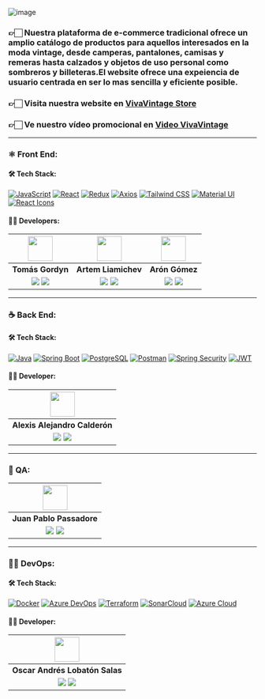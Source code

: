 
![image](https://github.com/No-Country/c12-12-m-java-react/assets/102260190/b2c91d97-872c-42a5-80f6-6fe01d0fe260)

<h3>👉🏻 Nuestra plataforma de e-commerce tradicional ofrece un amplio catálogo de productos para aquellos interesados en la moda vintage, desde camperas, pantalones, camisas y remeras hasta calzados y objetos de uso personal como sombreros y billeteras.El website ofrece una expeiencia de usuario centrada en ser lo mas sencilla y eficiente posible.</h3>

<h3>👉🏻 <b>Visita nuestra website en <a href="https://vivavintage.azurewebsites.net/">VivaVintage Store</a></b></h3>

<h3>👉🏻 <b>Ve nuestro vídeo promocional en <a href="https://drive.google.com/file/d/1TgmxBGD8X1XfabsK7aCac5BEiZs6BL7Y/view">Video VivaVintage</a></b></h3>

<hr/>

### ⚛️ Front End:

#### 🛠️ Tech Stack:

[![JavaScript](https://img.shields.io/badge/JavaScript-%23F7DF1E.svg?&style=for-the-badge&logo=javascript&logoColor=black)](https://developer.mozilla.org/en-US/docs/Web/JavaScript)
[![React](https://img.shields.io/badge/React-%2361DAFB.svg?&style=for-the-badge&logo=react&logoColor=white)](https://reactjs.org/)
[![Redux](https://img.shields.io/badge/Redux-%23764ABC.svg?&style=for-the-badge&logo=redux&logoColor=white)](https://redux.js.org/)
[![Axios](https://img.shields.io/badge/Axios-%230079FF.svg?&style=for-the-badge&logo=axios&logoColor=white)](https://axios-http.com/)
[![Tailwind CSS](https://img.shields.io/badge/Tailwind%20CSS-%231a202c.svg?&style=for-the-badge&logo=tailwind-css&logoColor=38b2ac)](https://tailwindcss.com/)
[![Material UI](https://img.shields.io/badge/Material%20UI-%230081CB.svg?&style=for-the-badge&logo=material-ui&logoColor=white)](https://material-ui.com/)
[![React Icons](https://img.shields.io/badge/React%20Icons-%2361DAFB.svg?&style=for-the-badge&logo=react&logoColor=white)](https://react-icons.github.io/react-icons/) 

#### 🧑‍💻 Developers:

| <img src="https://avatars.githubusercontent.com/u/58971759?v=4" width=50>| <img src="https://avatars.githubusercontent.com/u/76532860?v=4" width=50>| <img src="https://avatars.githubusercontent.com/u/102260190?v=4" width=50>|
|:-:|:-:|:-:|
| **Tomás Gordyn**| **Artem Liamichev**| **Arón Gómez**|
| <a href="https://github.com/tgordyn"><img src="https://img.shields.io/badge/github-%23121011.svg?&style=for-the-badge&logo=github&logoColor=white"/></a> <a href="https://www.linkedin.com/in/tomasgordyn/"><img src="https://img.shields.io/badge/linkedin%20-%230077B5.svg?&style=for-the-badge&logo=linkedin&logoColor=white"/></a> | <a href="https://github.com/artem-liamichev"><img src="https://img.shields.io/badge/github-%23121011.svg?&style=for-the-badge&logo=github&logoColor=white"/></a> <a href="https://www.linkedin.com/in/artem-liamichev-6227b7266/"><img src="https://img.shields.io/badge/linkedin%20-%230077B5.svg?&style=for-the-badge&logo=linkedin&logoColor=white"/></a> | <a href="https://github.com/Bagse"><img src="https://img.shields.io/badge/github-%23121011.svg?&style=for-the-badge&logo=github&logoColor=white"/></a> <a href="https://www.linkedin.com/in/brian-ar%C3%B3n-g%C3%B3mez-sequeiros/"><img src="https://img.shields.io/badge/linkedin%20-%230077B5.svg?&style=for-the-badge&logo=linkedin&logoColor=white"/></a> |
<hr/>

### ☕ Back End:

#### 🛠️ Tech Stack:

[![Java](https://img.shields.io/badge/Java-%23ED8B00.svg?&style=for-the-badge&logo=java&logoColor=white)](https://www.java.com/)
[![Spring Boot](https://img.shields.io/badge/Spring%20Boot-%236DB33F.svg?&style=for-the-badge&logo=spring-boot&logoColor=white)](https://spring.io/projects/spring-boot)
[![PostgreSQL](https://img.shields.io/badge/PostgreSQL-%23336791.svg?&style=for-the-badge&logo=postgresql&logoColor=white)](https://www.postgresql.org/)
[![Postman](https://img.shields.io/badge/Postman-%23FF6C37.svg?&style=for-the-badge&logo=postman&logoColor=white)](https://www.postman.com/)
[![Spring Security](https://img.shields.io/badge/Spring%20Security-%236DB33F.svg?&style=for-the-badge&logo=spring-security&logoColor=white)](https://spring.io/projects/spring-security)
[![JWT](https://img.shields.io/badge/JWT-%23000000.svg?&style=for-the-badge&logo=json-web-tokens&logoColor=white)](https://jwt.io/)

#### 🧑‍💻 Developer:
| <img src="https://avatars.githubusercontent.com/u/70349412?v=4" width=50>|
|:-:|
| **Alexis Alejandro Calderón**|
| <a href="https://github.com/calderonic"><img src="https://img.shields.io/badge/github-%23121011.svg?&style=for-the-badge&logo=github&logoColor=white"/></a> <a href="https://www.linkedin.com/in/alejandrodev2019/"><img src="https://img.shields.io/badge/linkedin%20-%230077B5.svg?&style=for-the-badge&logo=linkedin&logoColor=white"/></a> |

<hr/>

### 🧪 QA:

| <img src="https://media.licdn.com/dms/image/C5103AQFWkAw49qNZmA/profile-displayphoto-shrink_400_400/0/1517469990141?e=1695859200&v=beta&t=Q3nvoKZFTulK_f_O20wH8Qx-5y7fd9yV14uPMl_EGkY" width=50>|
|:-:|
| **Juan Pablo Passadore**|
| <a href="https://github.com/juampypassa"><img src="https://img.shields.io/badge/github-%23121011.svg?&style=for-the-badge&logo=github&logoColor=white"/></a> <a href="https://www.linkedin.com/in/juan-pablo-passadore-denis-105349116"><img src="https://img.shields.io/badge/linkedin%20-%230077B5.svg?&style=for-the-badge&logo=linkedin&logoColor=white"/></a> |

<hr/>

### 👩‍💼 DevOps:

#### 🛠️ Tech Stack:
[![Docker](https://img.shields.io/badge/Docker-%232496ED.svg?&style=for-the-badge&logo=docker&logoColor=white)](https://www.docker.com/)
[![Azure DevOps](https://img.shields.io/badge/Azure%20DevOps-%230078D4.svg?&style=for-the-badge&logo=azure-devops&logoColor=white)](https://azure.microsoft.com/services/devops/)
[![Terraform](https://img.shields.io/badge/Terraform-%23623CE4.svg?&style=for-the-badge&logo=terraform&logoColor=white)](https://www.terraform.io/)
[![SonarCloud](https://img.shields.io/badge/SonarCloud-%23FF4800.svg?&style=for-the-badge&logo=sonarcloud&logoColor=white)](https://sonarcloud.io/)
[![Azure Cloud](https://img.shields.io/badge/Azure%20Cloud-%230072C6.svg?&style=for-the-badge&logo=microsoft-azure&logoColor=white)](https://azure.microsoft.com/cloud-computing/)

#### 🧑‍💻 Developer:
| <img src="https://avatars.githubusercontent.com/u/64810718?s=400&u=dd5719eb713d682979aa567c091ff300c628342b&v=4v" width=50>|
|:-:|
| **Oscar Andrés Lobatón Salas**|
| <a href="https://github.com/ovas04"><img src="https://img.shields.io/badge/github-%23121011.svg?&style=for-the-badge&logo=github&logoColor=white"/></a> <a href="https://www.linkedin.com/in/oscar-andres-lobaton-salas/"><img src="https://img.shields.io/badge/linkedin%20-%230077B5.svg?&style=for-the-badge&logo=linkedin&logoColor=white"/></a> |
